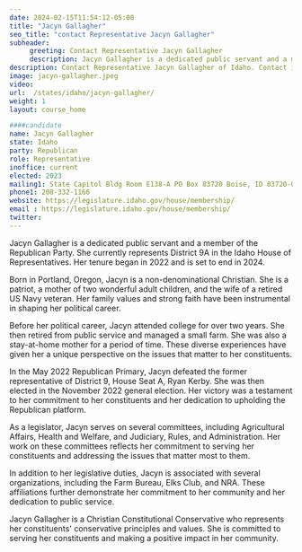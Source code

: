 ```yaml
---
date: 2024-02-15T11:54:12-05:00
title: "Jacyn Gallagher"
seo_title: "contact Representative Jacyn Gallagher"
subheader:
     greeting: Contact Representative Jacyn Gallagher
     description: Jacyn Gallagher is a dedicated public servant and a member of the Republican Party. She currently represents District 9A in the Idaho House of Representatives. Her tenure began in 2022 and is set to end in 2024.
description: Contact Representative Jacyn Gallagher of Idaho. Contact information for Jacyn Gallagher includes email address, phone number, and mailing address.
image: jacyn-gallagher.jpeg
video:
url:  /states/idaho/jacyn-gallagher/
weight: 1
layout: course_home

####candidate
name: Jacyn Gallagher
state: Idaho
party: Republican
role: Representative
inoffice: current
elected: 2023
mailing1: State Capitol Bldg Room E138-A PO Box 83720 Boise, ID 83720-0038
phone1: 208-332-1166
website: https://legislature.idaho.gov/house/membership/
email : https://legislature.idaho.gov/house/membership/
twitter:
---
```


Jacyn Gallagher is a dedicated public servant and a member of the Republican Party. She currently represents District 9A in the Idaho House of Representatives. Her tenure began in 2022 and is set to end in 2024.

Born in Portland, Oregon, Jacyn is a non-denominational Christian. She is a patriot, a mother of two wonderful adult children, and the wife of a retired US Navy veteran. Her family values and strong faith have been instrumental in shaping her political career.

Before her political career, Jacyn attended college for over two years. She then retired from public service and managed a small farm. She was also a stay-at-home mother for a period of time. These diverse experiences have given her a unique perspective on the issues that matter to her constituents.

In the May 2022 Republican Primary, Jacyn defeated the former representative of District 9, House Seat A, Ryan Kerby. She was then elected in the November 2022 general election. Her victory was a testament to her commitment to her constituents and her dedication to upholding the Republican platform.

As a legislator, Jacyn serves on several committees, including Agricultural Affairs, Health and Welfare, and Judiciary, Rules, and Administration. Her work on these committees reflects her commitment to serving her constituents and addressing the issues that matter most to them.

In addition to her legislative duties, Jacyn is associated with several organizations, including the Farm Bureau, Elks Club, and NRA. These affiliations further demonstrate her commitment to her community and her dedication to public service.

Jacyn Gallagher is a Christian Constitutional Conservative who represents her constituents' conservative principles and values. She is committed to serving her constituents and making a positive impact in her community.
